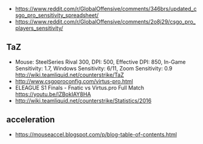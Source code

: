 - https://www.reddit.com/r/GlobalOffensive/comments/346brs/updated_csgo_pro_sensitivity_spreadsheet/
- https://www.reddit.com/r/GlobalOffensive/comments/2o8j29/csgo_pro_players_sensitivity/

## TaZ

- Mouse: SteelSeries Rival 300, DPI: 500, Effective DPI: 850, In-Game Sensitivity: 1.7, Windows Sensitivity: 6/11, Zoom Sensitivity:	0.9 http://wiki.teamliquid.net/counterstrike/TaZ
- http://www.csgoproconfig.com/virtus-pro.html
- ELEAGUE S1 Finals - Fnatic vs Virtus.pro Full Match https://youtu.be/lZBokIAY8HA
- http://wiki.teamliquid.net/counterstrike/Statistics/2016

## acceleration

- https://mouseaccel.blogspot.com/p/blog-table-of-contents.html
